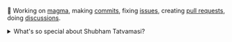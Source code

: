 🔭 Working on [magma](https://github.com/magma/magma), making [commits](https://github.com/magma/magma/commits?author=ShubhamTatvamasi), fixing [issues](https://github.com/magma/magma/issues/assigned/ShubhamTatvamasi), creating [pull requests](https://github.com/magma/magma/pulls/ShubhamTatvamasi), doing [discussions](https://github.com/magma/magma/discussions?author=ShubhamTatvamasi).

<details>
  <summary>What's so special about Shubham Tatvamasi?</summary>

  - A Problem Solver - an inquisitive mind that continually strives for the right answers;
  - A People Person - good at conveying, teaching and training the acquired skills to the community;
  - A Team Player - well aware of the art of collaboration and team-building;
  - Passionate for Open Source;
  - Above it all, believes that self-discipline is the driving force behind achieving any goal.
</details>


<!--
**ShubhamTatvamasi/ShubhamTatvamasi** is a ✨ _special_ ✨ repository because its `README.md` (this file) appears on your GitHub profile.

Here are some ideas to get you started:

- 🔭 I’m currently working on ...
- 🌱 I’m currently learning ...
- 👯 I’m looking to collaborate on ...
- 🤔 I’m looking for help with ...
- 💬 Ask me about ...
- 📫 How to reach me: ...
- 😄 Pronouns: ...
- ⚡ Fun fact: ...
-->
